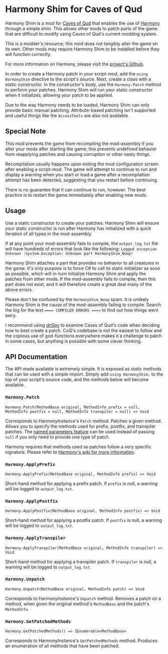 # Harmony Shim for Caves of Qud
Harmony Shim is a mod for [Caves of Qud](https://store.steampowered.com/app/333640/Caves_of_Qud/) that enables the use of [Harmony](https://github.com/pardeike/Harmony) through a simple shim. This allows other mods to patch parts of the game that are difficult to modify using Caves of Qud's current modding system.

This is a modder's resource; this mod does not tangibly alter the game on its own. Other mods may require Harmony Shim to be installed before they will function correctly.

For more information on Harmony, please visit the [project's Github](https://github.com/pardeike/Harmony).

In order to create a Harmony patch in your script-mod, add the `using HarmonyShim` directive to the script's source. Next, create a class with a static constructor. In the constructor's body, use the `Harmony.Patch` method to perform your patches. Harmony Shim will run your static constructor when it initializes, allowing your patch to be applied.

Due to the way Harmony needs to be loaded, Harmony Shim can only provide basic manual patching. Attribute-based patching isn't supported and useful things like the `AccessTools` are also not available.

## Special Note
This mod prevents the game from recompiling the mod-assembly if you alter your mods after starting the game; this prevents undefined behavior from reapplying patches and causing corruption or other nasty things.

Recompilation usually happens upon exiting the mod configuration screen after enabling a script-mod. The game will attempt to continue to run and display a warning when you start or load a game after a recompilation attempt has been detected, suggesting that you restart before continuing.

There is no guarantee that it can continue to run, however.  The best practice is to restart the game immediately after enabling new mods.

## Usage
Use a static constructor to create your patches. Harmony Shim will ensure your static constructor is run after Harmony has initialized with a quick iteration of all types in the mod-assembly.

If at any point your mod-assembly fails to compile, the `output_log.txt` file will have hundreds of errors that look like the following:
`Logged exception Unknown :System.Exception: Unknown part HarmonyShim_Noop!`

Harmony Shim attaches a part that provides no behavior to all creatures in the game.  It's only purpose is to force C# to call its static initializer as soon as possible, which will in-turn initialize Harmony Shim and apply the patches from other mods.  If the mod-assembly fails to compile, then this part does not exist, and it will therefore create a great deal many of the above errors.

Please don't be confused by the `HarmonyShim_Noop` spam.  It is unlikely Harmony Shim is the cause of the mod-assembly failing to compile.  Search the log for the text `==== COMPILER ERRORS ====` to find out how things went awry.

I recommend using [dnSpy](https://github.com/0xd4d/dnSpy) to examine Caves of Qud's code when deciding how to best create a patch. CoQ's codebase is not the easiest to follow and the copious use of god-functions everywhere makes it a challenge to patch in some cases, but anything is possible with some clever thinking.

## API Documentation
The API made available is extremely simple. It is exposed as static methods that can be used with a simple import. Simply add `using HarmonyShim;` to the top of your script's source code, and the methods below will become available.

### `Harmony.Patch`
```
Harmony.Patch(MethodBase original, MethodInfo prefix = null, MethodInfo postfix = null, MethodInfo transpiler = null) => Void
```
Corresponds to HarmonyInstance's `Patch` method. Patches a given method. Allows you to specify the methods used for prefix, postfix, and transpiler patches. The [named parameters feature](https://docs.microsoft.com/en-us/dotnet/csharp/programming-guide/classes-and-structs/named-and-optional-arguments) can be used instead of passing `null` if you only need to provide one type of patch.

Harmony requires that methods used as patches follow a very specific signature. Please refer to [Harmony's wiki for more information](https://github.com/pardeike/Harmony/wiki/Patching).

### `Harmony.ApplyPrefix`
```
Harmony.ApplyPrefix(MethodBase original, MethodInfo prefix) => Void
```
Short-hand method for applying a prefix patch. If `prefix` is null, a warning will be logged to `output_log.txt`.

### `Harmony.ApplyPostfix`
```
Harmony.ApplyPostfix(MethodBase original, MethodInfo postfix) => Void
```
Short-hand method for applying a postfix patch. If `postfix` is null, a warning will be logged to `output_log.txt`.

### `Harmony.ApplyTranspiler`
```
Harmony.ApplyTranspiler(MethodBase original, MethodInfo transpiler) => Void
```
Short-hand method for applying a transpiler patch. If `transpiler` is null, a warning will be logged to `output_log.txt`.  

### `Harmony.Unpatch`
```
Harmony.Unpatch(MethodBase original, MethodInfo patch) => Void
```
Corresponds to HarmonyInstance's `Unpatch` method. Removes a patch on a method, when given the original method's `MethodBase` and the patch's `MethodInfo`.

### `Harmony.GetPatchedMethods`
```
Harmony.GetPatchedMethods() => IEnumerable<MethodBase>
```
Corresponds to HarmonyInstance's `GetPatchedMethods` method. Produces an enumeration of all methods that have been patched.